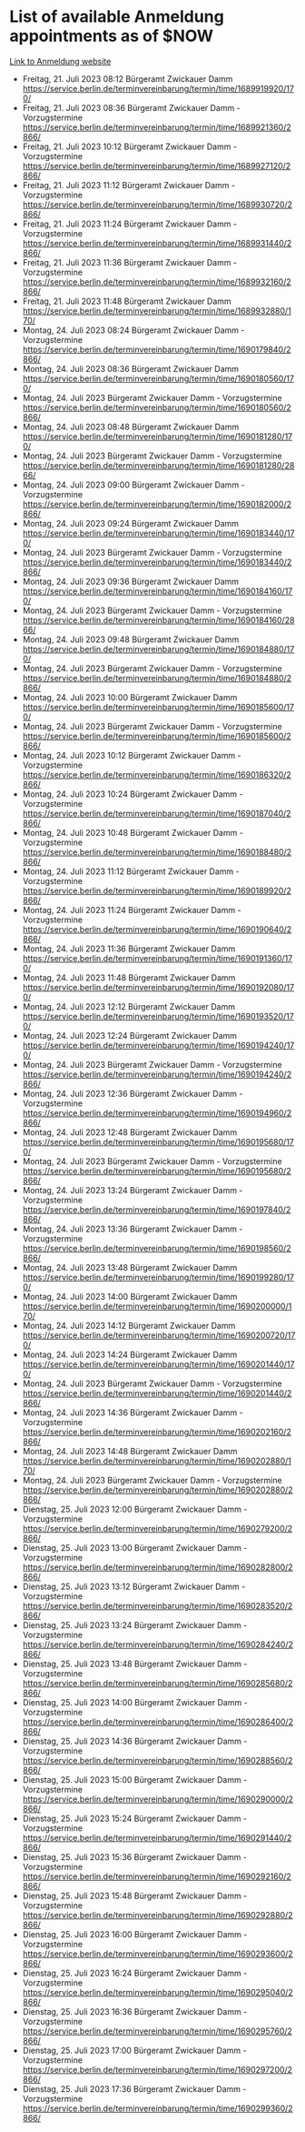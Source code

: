 # List of available Anmeldung appointments as of $NOW
[Link to Anmeldung website](https://service.berlin.de/terminvereinbarung/termin/tag.php?termin=1&anliegen[]=120686&dienstleisterlist=122210,122217,327316,122219,327312,122227,327314,122231,327346,122243,327348,122254,122252,329742,122260,329745,122262,329748,122271,327278,122273,327274,122277,327276,330436,122280,327294,122282,327290,122284,327292,122291,327270,122285,327266,122286,327264,122296,327268,150230,329760,122297,327286,122294,327284,122312,329763,122314,329775,122304,327330,122311,327334,122309,327332,317869,122281,327352,122279,329772,122283,122276,327324,122274,327326,122267,329766,122246,327318,122251,327320,122257,327322,122208,327298,122226,327300&herkunft=http%3A%2F%2Fservice.berlin.de%2Fdienstleistung%2F120686%2F)
- Freitag, 21. Juli 2023 08:12 Bürgeramt Zwickauer Damm https://service.berlin.de/terminvereinbarung/termin/time/1689919920/170/
- Freitag, 21. Juli 2023 08:36 Bürgeramt Zwickauer Damm - Vorzugstermine https://service.berlin.de/terminvereinbarung/termin/time/1689921360/2866/
- Freitag, 21. Juli 2023 10:12 Bürgeramt Zwickauer Damm - Vorzugstermine https://service.berlin.de/terminvereinbarung/termin/time/1689927120/2866/
- Freitag, 21. Juli 2023 11:12 Bürgeramt Zwickauer Damm - Vorzugstermine https://service.berlin.de/terminvereinbarung/termin/time/1689930720/2866/
- Freitag, 21. Juli 2023 11:24 Bürgeramt Zwickauer Damm - Vorzugstermine https://service.berlin.de/terminvereinbarung/termin/time/1689931440/2866/
- Freitag, 21. Juli 2023 11:36 Bürgeramt Zwickauer Damm - Vorzugstermine https://service.berlin.de/terminvereinbarung/termin/time/1689932160/2866/
- Freitag, 21. Juli 2023 11:48 Bürgeramt Zwickauer Damm https://service.berlin.de/terminvereinbarung/termin/time/1689932880/170/
- Montag, 24. Juli 2023 08:24 Bürgeramt Zwickauer Damm - Vorzugstermine https://service.berlin.de/terminvereinbarung/termin/time/1690179840/2866/
- Montag, 24. Juli 2023 08:36 Bürgeramt Zwickauer Damm https://service.berlin.de/terminvereinbarung/termin/time/1690180560/170/
- Montag, 24. Juli 2023  Bürgeramt Zwickauer Damm - Vorzugstermine https://service.berlin.de/terminvereinbarung/termin/time/1690180560/2866/
- Montag, 24. Juli 2023 08:48 Bürgeramt Zwickauer Damm https://service.berlin.de/terminvereinbarung/termin/time/1690181280/170/
- Montag, 24. Juli 2023  Bürgeramt Zwickauer Damm - Vorzugstermine https://service.berlin.de/terminvereinbarung/termin/time/1690181280/2866/
- Montag, 24. Juli 2023 09:00 Bürgeramt Zwickauer Damm - Vorzugstermine https://service.berlin.de/terminvereinbarung/termin/time/1690182000/2866/
- Montag, 24. Juli 2023 09:24 Bürgeramt Zwickauer Damm https://service.berlin.de/terminvereinbarung/termin/time/1690183440/170/
- Montag, 24. Juli 2023  Bürgeramt Zwickauer Damm - Vorzugstermine https://service.berlin.de/terminvereinbarung/termin/time/1690183440/2866/
- Montag, 24. Juli 2023 09:36 Bürgeramt Zwickauer Damm https://service.berlin.de/terminvereinbarung/termin/time/1690184160/170/
- Montag, 24. Juli 2023  Bürgeramt Zwickauer Damm - Vorzugstermine https://service.berlin.de/terminvereinbarung/termin/time/1690184160/2866/
- Montag, 24. Juli 2023 09:48 Bürgeramt Zwickauer Damm https://service.berlin.de/terminvereinbarung/termin/time/1690184880/170/
- Montag, 24. Juli 2023  Bürgeramt Zwickauer Damm - Vorzugstermine https://service.berlin.de/terminvereinbarung/termin/time/1690184880/2866/
- Montag, 24. Juli 2023 10:00 Bürgeramt Zwickauer Damm https://service.berlin.de/terminvereinbarung/termin/time/1690185600/170/
- Montag, 24. Juli 2023  Bürgeramt Zwickauer Damm - Vorzugstermine https://service.berlin.de/terminvereinbarung/termin/time/1690185600/2866/
- Montag, 24. Juli 2023 10:12 Bürgeramt Zwickauer Damm - Vorzugstermine https://service.berlin.de/terminvereinbarung/termin/time/1690186320/2866/
- Montag, 24. Juli 2023 10:24 Bürgeramt Zwickauer Damm - Vorzugstermine https://service.berlin.de/terminvereinbarung/termin/time/1690187040/2866/
- Montag, 24. Juli 2023 10:48 Bürgeramt Zwickauer Damm - Vorzugstermine https://service.berlin.de/terminvereinbarung/termin/time/1690188480/2866/
- Montag, 24. Juli 2023 11:12 Bürgeramt Zwickauer Damm - Vorzugstermine https://service.berlin.de/terminvereinbarung/termin/time/1690189920/2866/
- Montag, 24. Juli 2023 11:24 Bürgeramt Zwickauer Damm - Vorzugstermine https://service.berlin.de/terminvereinbarung/termin/time/1690190640/2866/
- Montag, 24. Juli 2023 11:36 Bürgeramt Zwickauer Damm https://service.berlin.de/terminvereinbarung/termin/time/1690191360/170/
- Montag, 24. Juli 2023 11:48 Bürgeramt Zwickauer Damm https://service.berlin.de/terminvereinbarung/termin/time/1690192080/170/
- Montag, 24. Juli 2023 12:12 Bürgeramt Zwickauer Damm https://service.berlin.de/terminvereinbarung/termin/time/1690193520/170/
- Montag, 24. Juli 2023 12:24 Bürgeramt Zwickauer Damm https://service.berlin.de/terminvereinbarung/termin/time/1690194240/170/
- Montag, 24. Juli 2023  Bürgeramt Zwickauer Damm - Vorzugstermine https://service.berlin.de/terminvereinbarung/termin/time/1690194240/2866/
- Montag, 24. Juli 2023 12:36 Bürgeramt Zwickauer Damm - Vorzugstermine https://service.berlin.de/terminvereinbarung/termin/time/1690194960/2866/
- Montag, 24. Juli 2023 12:48 Bürgeramt Zwickauer Damm https://service.berlin.de/terminvereinbarung/termin/time/1690195680/170/
- Montag, 24. Juli 2023  Bürgeramt Zwickauer Damm - Vorzugstermine https://service.berlin.de/terminvereinbarung/termin/time/1690195680/2866/
- Montag, 24. Juli 2023 13:24 Bürgeramt Zwickauer Damm - Vorzugstermine https://service.berlin.de/terminvereinbarung/termin/time/1690197840/2866/
- Montag, 24. Juli 2023 13:36 Bürgeramt Zwickauer Damm - Vorzugstermine https://service.berlin.de/terminvereinbarung/termin/time/1690198560/2866/
- Montag, 24. Juli 2023 13:48 Bürgeramt Zwickauer Damm https://service.berlin.de/terminvereinbarung/termin/time/1690199280/170/
- Montag, 24. Juli 2023 14:00 Bürgeramt Zwickauer Damm https://service.berlin.de/terminvereinbarung/termin/time/1690200000/170/
- Montag, 24. Juli 2023 14:12 Bürgeramt Zwickauer Damm https://service.berlin.de/terminvereinbarung/termin/time/1690200720/170/
- Montag, 24. Juli 2023 14:24 Bürgeramt Zwickauer Damm https://service.berlin.de/terminvereinbarung/termin/time/1690201440/170/
- Montag, 24. Juli 2023  Bürgeramt Zwickauer Damm - Vorzugstermine https://service.berlin.de/terminvereinbarung/termin/time/1690201440/2866/
- Montag, 24. Juli 2023 14:36 Bürgeramt Zwickauer Damm - Vorzugstermine https://service.berlin.de/terminvereinbarung/termin/time/1690202160/2866/
- Montag, 24. Juli 2023 14:48 Bürgeramt Zwickauer Damm https://service.berlin.de/terminvereinbarung/termin/time/1690202880/170/
- Montag, 24. Juli 2023  Bürgeramt Zwickauer Damm - Vorzugstermine https://service.berlin.de/terminvereinbarung/termin/time/1690202880/2866/
- Dienstag, 25. Juli 2023 12:00 Bürgeramt Zwickauer Damm - Vorzugstermine https://service.berlin.de/terminvereinbarung/termin/time/1690279200/2866/
- Dienstag, 25. Juli 2023 13:00 Bürgeramt Zwickauer Damm - Vorzugstermine https://service.berlin.de/terminvereinbarung/termin/time/1690282800/2866/
- Dienstag, 25. Juli 2023 13:12 Bürgeramt Zwickauer Damm - Vorzugstermine https://service.berlin.de/terminvereinbarung/termin/time/1690283520/2866/
- Dienstag, 25. Juli 2023 13:24 Bürgeramt Zwickauer Damm - Vorzugstermine https://service.berlin.de/terminvereinbarung/termin/time/1690284240/2866/
- Dienstag, 25. Juli 2023 13:48 Bürgeramt Zwickauer Damm - Vorzugstermine https://service.berlin.de/terminvereinbarung/termin/time/1690285680/2866/
- Dienstag, 25. Juli 2023 14:00 Bürgeramt Zwickauer Damm - Vorzugstermine https://service.berlin.de/terminvereinbarung/termin/time/1690286400/2866/
- Dienstag, 25. Juli 2023 14:36 Bürgeramt Zwickauer Damm - Vorzugstermine https://service.berlin.de/terminvereinbarung/termin/time/1690288560/2866/
- Dienstag, 25. Juli 2023 15:00 Bürgeramt Zwickauer Damm - Vorzugstermine https://service.berlin.de/terminvereinbarung/termin/time/1690290000/2866/
- Dienstag, 25. Juli 2023 15:24 Bürgeramt Zwickauer Damm - Vorzugstermine https://service.berlin.de/terminvereinbarung/termin/time/1690291440/2866/
- Dienstag, 25. Juli 2023 15:36 Bürgeramt Zwickauer Damm - Vorzugstermine https://service.berlin.de/terminvereinbarung/termin/time/1690292160/2866/
- Dienstag, 25. Juli 2023 15:48 Bürgeramt Zwickauer Damm - Vorzugstermine https://service.berlin.de/terminvereinbarung/termin/time/1690292880/2866/
- Dienstag, 25. Juli 2023 16:00 Bürgeramt Zwickauer Damm - Vorzugstermine https://service.berlin.de/terminvereinbarung/termin/time/1690293600/2866/
- Dienstag, 25. Juli 2023 16:24 Bürgeramt Zwickauer Damm - Vorzugstermine https://service.berlin.de/terminvereinbarung/termin/time/1690295040/2866/
- Dienstag, 25. Juli 2023 16:36 Bürgeramt Zwickauer Damm - Vorzugstermine https://service.berlin.de/terminvereinbarung/termin/time/1690295760/2866/
- Dienstag, 25. Juli 2023 17:00 Bürgeramt Zwickauer Damm - Vorzugstermine https://service.berlin.de/terminvereinbarung/termin/time/1690297200/2866/
- Dienstag, 25. Juli 2023 17:36 Bürgeramt Zwickauer Damm - Vorzugstermine https://service.berlin.de/terminvereinbarung/termin/time/1690299360/2866/
